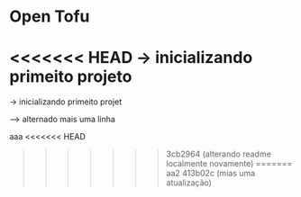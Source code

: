 # Open Tofu
<<<<<<< HEAD
-> inicializando primeito projeto
=======
-> inicializando primeito projet

--> alternado mais uma linha

aaa
<<<<<<< HEAD
>>>>>>> 3cb2964 (alterando readme localmente novamente)
=======
aa2
>>>>>>> 413b02c (mias uma atualização)
